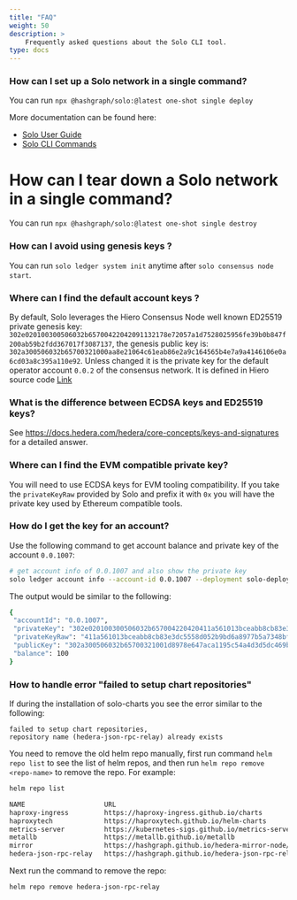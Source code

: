 ```yaml
---
title: "FAQ"
weight: 50
description: >
    Frequently asked questions about the Solo CLI tool.
type: docs
---
```


### How can I set up a Solo network in a single command?

You can run `npx @hashgraph/solo:@latest one-shot single deploy`

More documentation can be found here:
- [Solo User Guide](step-by-step-guide/#one-shot-deployment)
- [Solo CLI Commands](solo-commands/#one-shot-single)

# How can I tear down a Solo network in a single command?

You can run `npx @hashgraph/solo:@latest one-shot single destroy`

### How can I avoid using genesis keys ?

You can run `solo ledger system init` anytime after `solo consensus node start`.

### Where can I find the default account keys ?

By default, Solo leverages the Hiero Consensus Node well known ED25519 private genesis key: `302e020100300506032b65700422042091132178e72057a1d7528025956fe39b0b847f200ab59b2fdd367017f3087137`, the genesis public key is: `302a300506032b65700321000aa8e21064c61eab86e2a9c164565b4e7a9a4146106e0a6cd03a8c395a110e92`. 
Unless changed it is the private key for the default operator account `0.0.2` of the consensus network.
It is defined in Hiero source code [Link](https://github.com/hiero-ledger/hiero-consensus-node/blob/develop/hedera-node/data/onboard/GenesisPrivKey.txt)

### What is the difference between ECDSA keys and ED25519 keys?

See https://docs.hedera.com/hedera/core-concepts/keys-and-signatures for a detailed answer.

### Where can I find the EVM compatible private key?

You will need to use ECDSA keys for EVM tooling compatibility.  If you take the `privateKeyRaw` provided by Solo and prefix it with `0x` you will have the private key used by Ethereum compatible tools.

### How do I get the key for an account?

Use the following command to get account balance and private key of the account `0.0.1007`:

```bash
# get account info of 0.0.1007 and also show the private key
solo ledger account info --account-id 0.0.1007 --deployment solo-deployment  --private-key
```

The output would be similar to the following:

```bash
{
 "accountId": "0.0.1007",
 "privateKey": "302e020100300506032b657004220420411a561013bceabb8cb83e3dc5558d052b9bd6a8977b5a7348bf9653034a29d7",
 "privateKeyRaw": "411a561013bceabb8cb83e3dc5558d052b9bd6a8977b5a7348bf9653034a29d7"
 "publicKey": "302a300506032b65700321001d8978e647aca1195c54a4d3d5dc469b95666de14e9b6edde8ed337917b96013",
 "balance": 100
}
```

### How to handle error "failed to setup chart repositories"

If during the installation of solo-charts you see the error similar to the following:

```text
failed to setup chart repositories,
repository name (hedera-json-rpc-relay) already exists
```

You need to remove the old helm repo manually, first run command `helm repo list` to
see the list of helm repos, and then run `helm repo remove <repo-name>` to remove the repo.
For example:

```bash
helm repo list

NAME                 	URL                                                       
haproxy-ingress      	https://haproxy-ingress.github.io/charts                  
haproxytech          	https://haproxytech.github.io/helm-charts                 
metrics-server       	https://kubernetes-sigs.github.io/metrics-server/         
metallb              	https://metallb.github.io/metallb                         
mirror               	https://hashgraph.github.io/hedera-mirror-node/charts     
hedera-json-rpc-relay	https://hashgraph.github.io/hedera-json-rpc-relay/charts
```

Next run the command to remove the repo:

```bash
helm repo remove hedera-json-rpc-relay
```
